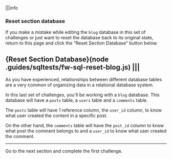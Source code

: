 |||info
### Reset section database
If you make a mistake while editing the `blog` database in this set of challenges or just want to reset the database back to its original state, return to this page and click the “Reset Section Database” button below.

{Reset Section Database}(node .guides/sqltests/fw-sql-reset-blog.js)
|||
---

As you have experienced, relationships between different database tables are a very common of organizing data in a relational database system.

In this last set of challenges, you'll be working with a `blog` database. This database will have a `posts` table, a `users` table and a `comments` table. 

The `posts` table will have 1 reference column, the `user_id` column, to know what user created the content in a specific post. 

On the other hand, the `comments` table will have the `post_id` column to know what post the comment belongs to and a `user_id` to know what user created the comment.

---
Go to the next section and complete the first challenge.